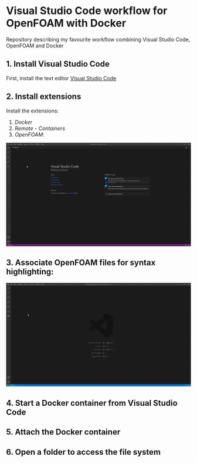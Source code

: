 # Visual Studio Code workflow for OpenFOAM with Docker
Repository describing my favourite workflow combining Visual Studio Code, OpenFOAM and Docker 

## 1. Install Visual Studio Code
First, install the text editor [Visual Studio Code](https://code.visualstudio.com)

## 2. Install extensions
Install the extensions:
1. *Docker*
2. *Remote - Containers*
3. *OpenFOAM*:

![](install-extensions.gif)

## 3. Associate OpenFOAM files for syntax highlighting:
![](associate-file-extensions.gif)

## 4. Start a Docker container from Visual Studio Code

## 5. Attach the Docker container

## 6. Open a folder to access the file system
